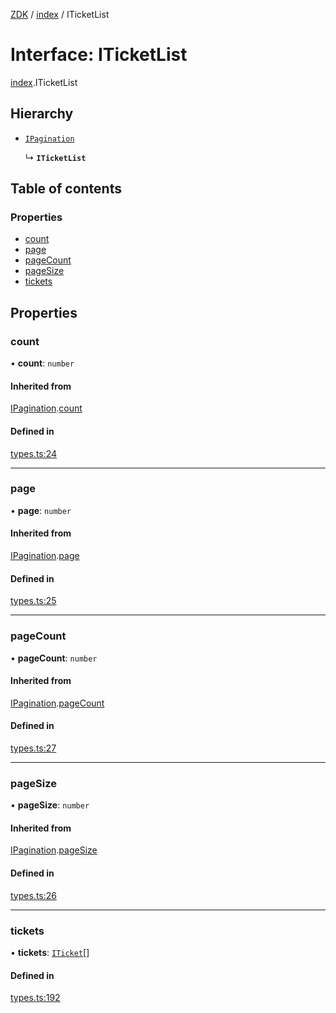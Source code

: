 [ZDK](../README.md) / [index](../modules/index.md) / ITicketList

# Interface: ITicketList

[index](../modules/index.md).ITicketList

## Hierarchy

- [`IPagination`](index.IPagination.md)

  ↳ **`ITicketList`**

## Table of contents

### Properties

- [count](index.ITicketList.md#count)
- [page](index.ITicketList.md#page)
- [pageCount](index.ITicketList.md#pagecount)
- [pageSize](index.ITicketList.md#pagesize)
- [tickets](index.ITicketList.md#tickets)

## Properties

### count

• **count**: `number`

#### Inherited from

[IPagination](index.IPagination.md).[count](index.IPagination.md#count)

#### Defined in

[types.ts:24](https://github.com/innovtech-developers/zdk/blob/6a76e78c508b6f3ff70b928b5924e5ccba332fad/src/types.ts#L24)

___

### page

• **page**: `number`

#### Inherited from

[IPagination](index.IPagination.md).[page](index.IPagination.md#page)

#### Defined in

[types.ts:25](https://github.com/innovtech-developers/zdk/blob/6a76e78c508b6f3ff70b928b5924e5ccba332fad/src/types.ts#L25)

___

### pageCount

• **pageCount**: `number`

#### Inherited from

[IPagination](index.IPagination.md).[pageCount](index.IPagination.md#pagecount)

#### Defined in

[types.ts:27](https://github.com/innovtech-developers/zdk/blob/6a76e78c508b6f3ff70b928b5924e5ccba332fad/src/types.ts#L27)

___

### pageSize

• **pageSize**: `number`

#### Inherited from

[IPagination](index.IPagination.md).[pageSize](index.IPagination.md#pagesize)

#### Defined in

[types.ts:26](https://github.com/innovtech-developers/zdk/blob/6a76e78c508b6f3ff70b928b5924e5ccba332fad/src/types.ts#L26)

___

### tickets

• **tickets**: [`ITicket`](index.ITicket.md)[]

#### Defined in

[types.ts:192](https://github.com/innovtech-developers/zdk/blob/6a76e78c508b6f3ff70b928b5924e5ccba332fad/src/types.ts#L192)
